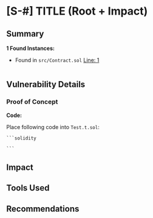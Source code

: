 <!-- ## S-# -->
# [S-#] TITLE (Root + Impact)

## Summary

**1 Found Instances:**  

- Found in `src/Contract.sol` [Line: 1](src/Contract.sol#L1)

	```solidity
	
	```

## Vulnerability Details

### Proof of Concept

**Code:**  

Place following code into `Test.t.sol`:

    ```solidity
	
	```

## Impact

## Tools Used

## Recommendations

<!-- #end -->